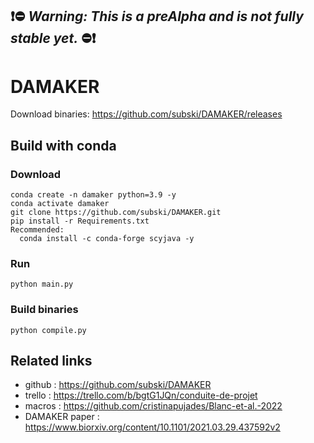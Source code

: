 ## ❗⛔ ***Warning: This is a preAlpha and is not fully stable yet.*** ⛔❗

# DAMAKER

Download binaries: https://github.com/subski/DAMAKER/releases

## Build with conda

### Download
```
conda create -n damaker python=3.9 -y
conda activate damaker
git clone https://github.com/subski/DAMAKER.git
pip install -r Requirements.txt
Recommended:
  conda install -c conda-forge scyjava -y
```

### Run
```
python main.py
```

### Build binaries
```
python compile.py
```

## Related links

- github : https://github.com/subski/DAMAKER
- trello : https://trello.com/b/bgtG1JQn/conduite-de-projet
- macros : https://github.com/cristinapujades/Blanc-et-al.-2022
- DAMAKER paper : https://www.biorxiv.org/content/10.1101/2021.03.29.437592v2
